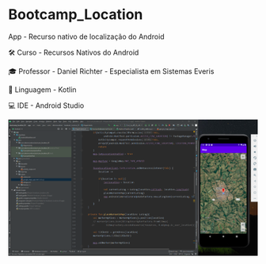 # Bootcamp_Location

 App -  Recurso nativo de localização do Android
 
 🛠️ Curso - Recursos Nativos do Android
 
 🎓 Professor - Daniel Richter - Especialista em Sistemas Everis
 
 📱 Linguagem - Kotlin

💻 IDE - Android Studio
 
 
 ![app_test](https://github.com/Mayconfuzita86/bootcamp_location/blob/main/app/src/main/res/drawable/app_run_test.PNG)
